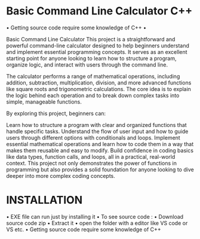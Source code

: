# Basic Command Line Calculator C++ 
• Getting source code require some knowledge of C++ •

Basic Command Line Calculator
This project is a straightforward and powerful command-line calculator designed to help beginners understand and implement essential programming concepts. It serves as an excellent starting point for anyone looking to learn how to structure a program, organize logic, and interact with users through the command line.

The calculator performs a range of mathematical operations, including addition, subtraction, multiplication, division, and more advanced functions like square roots and trigonometric calculations. The core idea is to explain the logic behind each operation and to break down complex tasks into simple, manageable functions.

By exploring this project, beginners can:

Learn how to structure a program with clear and organized functions that handle specific tasks.
Understand the flow of user input and how to guide users through different options with conditionals and loops.
Implement essential mathematical operations and learn how to code them in a way that makes them reusable and easy to modify.
Build confidence in coding basics like data types, function calls, and loops, all in a practical, real-world context.
This project not only demonstrates the power of functions in programming but also provides a solid foundation for anyone looking to dive deeper into more complex coding concepts.

# INSTALLATION 
• EXE file can run just by installing it 
• To see source code :
  • Download source code zip
  • Extract it 
  • open the folder with a editor like VS code or VS etc.
  • Getting source code require some knowledge of C++
